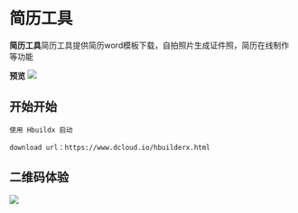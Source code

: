 # 简历工具

**简历工具**简历工具提供简历word模板下载，自拍照片生成证件照，简历在线制作等功能


**预览**
![](https://s3.bmp.ovh/imgs/2022/09/06/613dd13fb27aea8c.png)

## 开始开始
```
使用 Hbuildx 启动

download url：https://www.dcloud.io/hbuilderx.html
```

**二维码体验**
------
![](https://s3.bmp.ovh/imgs/2022/09/06/a6ad16edb6e803db.jpg)
